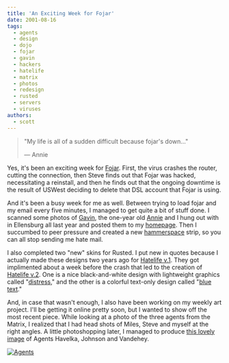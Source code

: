 ```yaml
---
title: 'An Exciting Week for Fojar'
date: 2001-08-16
tags:
  - agents
  - design
  - dojo
  - fojar
  - gavin
  - hackers
  - hatelife
  - matrix
  - photos
  - redesign
  - rusted
  - servers
  - viruses
authors:
  - scott
---
```


> "My life is all of a sudden difficult because fojar's down..."
>
> — Annie

Yes, it's been an exciting week for [Fojar](http://www.fojar.com/). First, the virus crashes the router, cutting the connection, then Steve finds out that Fojar was hacked, necessitating a reinstall, and then he finds out that the ongoing downtime is the result of USWest deciding to delete that DSL account that Fojar is using.

And it's been a busy week for me as well. Between trying to load fojar and my email every five minutes, I managed to get quite a bit of stuff done. I scanned some photos of [Gavin](http://spaceninja.local/site-archives/personal/v3/graphics/pals/gavin1.jpg), the one-year old [Annie](http://spaceninja.local/site-archives/personal/v3/graphics/annie/anniegavin.jpg) and I hung out with in Ellensburg all last year and posted them to my [homepage](http://spaceninja.local/home/). Then I succumbed to peer pressure and created a new [hammerspace](http://hammer.spaceninja.com/) strip, so you can all stop sending me hate mail.

I also completed two "new" skins for Rusted. I put new in quotes because I actually made these designs two years ago for [Hatelife v.1](http://spaceninja.local/site-archives/hatelife/v1/hatelife.html). They got implimented about a week before the crash that led to the creation of [Hatelife v.2](http://spaceninja.local/site-archives/kmorg/skins/hatelife.html). One is a nice black-and-white design with lightweight graphics called "[distress](http://spaceninja.local/site-archives/kmorg/skins/distress.html)," and the other is a colorful text-only design called "[blue text](http://spaceninja.local/site-archives/kmorg/skins/bluetext.html)."

And, in case that wasn't enough, I also have been working on my weekly art project. I'll be getting it online pretty soon, but I wanted to show off the most recent piece. While looking at a photo of the three agents from the Matrix, I realized that I had head shots of Miles, Steve and myself at the right angles. A little photoshopping later, I managed to produce [this lovely image](http://www.flickr.com/photos/spaceninja/3114097189/) of Agents Havelka, Johnson and Vandehey.

[![Agents](/images/3114097189_bb53a2b06e.jpg)](http://www.flickr.com/photos/spaceninja/3114097189/)
